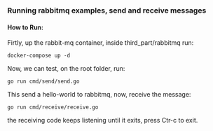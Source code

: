 ### Running rabbitmq examples, send and receive messages

#### How to Run:
Firtly, up the rabbit-mq container, inside third_part/rabbitmq run:
~~~
docker-compose up -d
~~~
Now, we can test, on the root folder, run:
~~~
go run cmd/send/send.go
~~~
This send a hello-world to rabbitmq, now, receive the message:
~~~
go run cmd/receive/receive.go
~~~
the receiving code keeps listening until it exits, press Ctr-c to exit.
